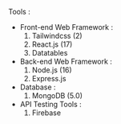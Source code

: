 Tools : 
- Front-end Web Framework : 
  1. Tailwindcss (2)
  2. React.js (17)
  3. Datatables
- Back-end Web Framework : 
  1. Node.js (16)
  2. Express.js
- Database : 
  1. MongoDB (5.0)
- API Testing Tools : 
  1.  Firebase
